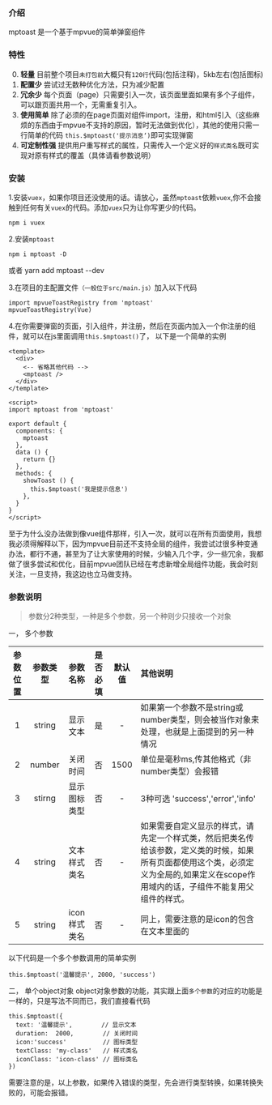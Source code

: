 ### 介绍
mptoast 是一个基于mpvue的简单弹窗组件

### 特性
0. **轻量** 目前整个项目`未打包前`大概只有`120行`代码(包括注释)，5kb左右(包括图标)
1. **配置少**  尝试过无数种优化方法，只为减少配置
2. **冗余少**  每个页面（page）只需要引入一次，该页面里面如果有多个子组件，可以跟页面共用一个，无需重复引入。
3. **使用简单** 除了必须的在page页面对组件import，注册，和html引入（这些麻烦的东西由于mpvue不支持的原因，暂时无法做到优化），其他的使用只需一行简单的代码 `this.$mptoast('提示消息‘)`即可实现弹窗
4. **可定制性强** 提供用户重写样式的属性，只需传入一个定义好的`样式类名`既可实现对原有样式的覆盖（具体请看参数说明）


### 安装

1.安装`vuex`，如果你项目还没使用的话。请放心，虽然`mptoast`依赖`vuex`,你不会接触到任何有关`vuex`的代码。添加`vuex`只为让你写更少的代码。

    npm i vuex

2.安装`mptoast`

    npm i mptoast -D
或者
   yarn add mptoast --dev

3.在项目的主配置文件`（一般位于src/main.js）`加入以下代码

    import mpvueToastRegistry from 'mptoast'
    mpvueToastRegistry(Vue)

4.在你需要弹窗的页面，引入组件，并注册，然后在页面内加入一个你注册的组件，就可以在js里面调用`this.$mptoast()`了， 以下是一个简单的实例

    <template>
      <div>
        <-- 省略其他代码 -->
        <mptoast />
      </div>
    </template>

    <script>
    import mptoast from 'mptoast'

    export default {
      components: {
        mptoast
      },
      data () {
        return {}
      },
      methods: {
        showToast () {
          this.$mptoast('我是提示信息')
        },
      }
    }
    </script>

至于为什么没办法做到像vue组件那样，引入一次，就可以在所有页面使用，我想我必须得解释以下，因为mpvue目前还不支持全局的组件，我尝试过很多种变通办法，都行不通，甚至为了让大家使用的时候，少输入几个字，少一些冗余，我都做了很多尝试和优化，目前mpvue团队已经在考虑新增全局组件功能，我会时刻关注，一旦支持，我这边也立马做支持。

### 参数说明
> 参数分2种类型，一种是多个参数，另一个种则少只接收一个对象

一， 多个参数

| 参数位置 | 参数类型 | 参数名称 |是否必填  | 默认值  |  其他说明  |
|:-------:|:------:|:------:|:-------:|:-------:|:-----------|
|     1   | string | 显示文本 |   是     |   -   |  如果第一个参数不是string或number类型，则会被当作对象来处理，也就是上面提到的另一种情况  |
|     2   | number | 关闭时间 |   否     | 1500   |  单位是毫秒ms,传其他格式（非number类型）会报错      |
|     3   | stirng | 显示图标类型 |   否     |   -   |  3种可选 'success','error','info'      |
|     4   | string | 文本样式类名 |   否     |   -   |  如果需要自定义显示的样式，请先定一个样式类，然后把类名传给该参数，定义类的时候，如果所有页面都使用这个类，必须定义为全局的,如果定义在scope作用域内的话，子组件不能复用父组件的样式。      |
|     5   | string | icon样式类名 |   否     |   -   |  同上，需要注意的是icon的包含在文本里面的      |

以下代码是一个多个参数调用的简单实例

    this.$mptoast('温馨提示', 2000, 'success')

二， 单个object对象
object对象参数的功能，其实跟上面`多个参数`的对应的功能是一样的，只是写法不同而已，我们直接看代码

    this.$mptoast({
      text: '温馨提示',        // 显示文本
      duration:  2000,        // 关闭时间
      icon:'success'          // 图标类型
      textClass: 'my-class'   // 样式类名
      iconClass: 'icon-class' // 图标类名
    })

需要注意的是，以上参数，如果传入错误的类型，先会进行类型转换，如果转换失败的，可能会报错。
